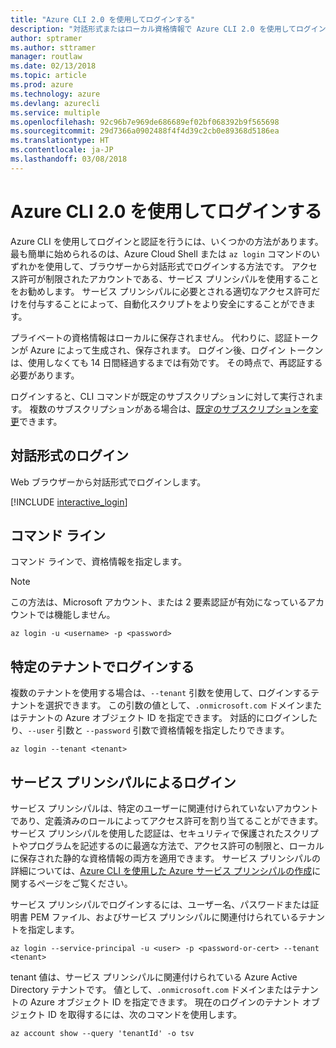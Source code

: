 ```yaml
---
title: "Azure CLI 2.0 を使用してログインする"
description: "対話形式またはローカル資格情報で Azure CLI 2.0 を使用してログインします"
author: sptramer
ms.author: sttramer
manager: routlaw
ms.date: 02/13/2018
ms.topic: article
ms.prod: azure
ms.technology: azure
ms.devlang: azurecli
ms.service: multiple
ms.openlocfilehash: 92c96b7e969de686689ef02bf068392b9f565698
ms.sourcegitcommit: 29d7366a0902488f4f4d39c2cb0e89368d5186ea
ms.translationtype: HT
ms.contentlocale: ja-JP
ms.lasthandoff: 03/08/2018
---
```

# <a name="log-in-with-azure-cli-20"></a>Azure CLI 2.0 を使用してログインする

Azure CLI を使用してログインと認証を行うには、いくつかの方法があります。 最も簡単に始められるのは、Azure Cloud Shell または `az login` コマンドのいずれかを使用して、ブラウザーから対話形式でログインする方法です。
アクセス許可が制限されたアカウントである、サービス プリンシパルを使用することをお勧めします。 サービス プリンシパルに必要とされる適切なアクセス許可だけを付与することによって、自動化スクリプトをより安全にすることができます。

プライベートの資格情報はローカルに保存されません。 代わりに、認証トークンが Azure によって生成され、保存されます。 ログイン後、ログイン トークンは、使用しなくても 14 日間経過するまでは有効です。 その時点で、再認証する必要があります。

ログインすると、CLI コマンドが既定のサブスクリプションに対して実行されます。 複数のサブスクリプションがある場合は、[既定のサブスクリプションを変更](manage-azure-subscriptions-azure-cli.md)できます。

## <a name="interactive-log-in"></a>対話形式のログイン

Web ブラウザーから対話形式でログインします。

[!INCLUDE [interactive_login](includes/interactive-login.md)]

## <a name="command-line"></a>コマンド ライン

コマンド ラインで、資格情報を指定します。

> [!Note]
> この方法は、Microsoft アカウント、または 2 要素認証が有効になっているアカウントでは機能しません。

```azurecli
az login -u <username> -p <password>
```

## <a name="log-in-with-a-specific-tenant"></a>特定のテナントでログインする

複数のテナントを使用する場合は、`--tenant` 引数を使用して、ログインするテナントを選択できます。 この引数の値として、`.onmicrosoft.com` ドメインまたはテナントの Azure オブジェクト ID を指定できます。 対話的にログインしたり、`--user` 引数と `--password` 引数で資格情報を指定したりできます。 

```
az login --tenant <tenant>
```

## <a name="logging-in-with-a-service-principal"></a>サービス プリンシパルによるログイン

サービス プリンシパルは、特定のユーザーに関連付けられていないアカウントであり、定義済みのロールによってアクセス許可を割り当てることができます。 サービス プリンシパルを使用した認証は、セキュリティで保護されたスクリプトやプログラムを記述するのに最適な方法で、アクセス許可の制限と、ローカルに保存された静的な資格情報の両方を適用できます。 サービス プリンシパルの詳細については、[Azure CLI を使用した Azure サービス プリンシパルの作成](create-an-azure-service-principal-azure-cli.md)に関するページをご覧ください。

サービス プリンシパルでログインするには、ユーザー名、パスワードまたは証明書 PEM ファイル、およびサービス プリンシパルに関連付けられているテナントを指定します。

```azurecli
az login --service-principal -u <user> -p <password-or-cert> --tenant <tenant>
```

tenant 値は、サービス プリンシパルに関連付けられている Azure Active Directory テナントです。 値として、`.onmicrosoft.com` ドメインまたはテナントの Azure オブジェクト ID を指定できます。
現在のログインのテナント オブジェクト ID を取得するには、次のコマンドを使用します。

```azurecli
az account show --query 'tenantId' -o tsv
```
